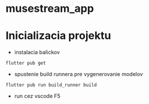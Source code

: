 # musestream_app

# Inicializacia projektu

- instalacia balickov
```
flutter pub get
```

- spustenie build runnera pre vygenerovanie modelov
```
flutter pub run build_runner build
```

- run cez vscode F5